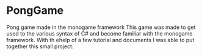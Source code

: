 # PongGame
Pong game made in the monogame framework
This game was made to get used to the various syntax of C# and become familiar with the monogame framework.
With th ehelp of a few tutorial and documents I was able to put together this small project.
